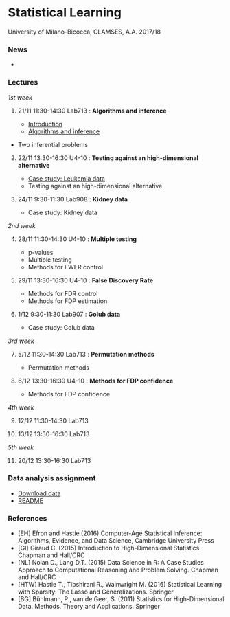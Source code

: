 # Statistical Learning 

University of Milano-Bicocca, CLAMSES, A.A. 2017/18

### News

* 

### Lectures

*1st week*

1. 21/11 11:30-14:30 Lab713 : **Algorithms and inference**

    + [Introduction](https://github.com/aldosolari/SL/blob/master/lectures/0_intro.pdf)
    + [Algorithms and inference](https://github.com/aldosolari/SL/blob/master/lectures/1_ai.pdf)
  + Two inferential problems

2. 22/11 13:30-16:30 U4-10 : **Testing against an high-dimensional alternative**

    + [Case study: Leukemia data](https://github.com/aldosolari/SL/blob/master/lectures/3_leukemia.pdf)
    + Testing against an high-dimensional alternative

3. 24/11 9:30-11:30 Lab908 : **Kidney data**

    + Case study: Kidney data
    
*2nd week*

4. 28/11 11:30-14:30 U4-10 : **Multiple testing**

    + p-values
    + Multiple testing
    + Methods for FWER control

5. 29/11 13:30-16:30 U4-10 : **False Discovery Rate**

    + Methods for FDR control
    + Methods for FDP estimation

6. 1/12 9:30-11:30 Lab907 : **Golub data**

    + Case study: Golub data

*3rd week*

7. 5/12 11:30-14:30 Lab713 : **Permutation methods**

    + Permutation methods

8. 6/12 13:30-16:30 U4-10 : **Methods for FDP confidence**

    + Methods for FDP confidence

*4th week*

9. 12/12 11:30-14:30 Lab713

10. 13/12 13:30-16:30 Lab713

*5th week*

11. 20/12 13:30-16:30 Lab713

### Data analysis assignment

  + [Download data](https://osf.io/47tnc/)
  + [README](https://github.com/aldosolari/SL/tree/master/DAA)


### References

  + [EH] Efron and Hastie (2016) Computer-Age Statistical Inference: Algorithms, Evidence, and Data Science, Cambridge University Press
  + [GI] Giraud C. (2015) Introduction to High-Dimensional Statistics. Chapman and Hall/CRC
  + [NL] Nolan D., Lang D.T. (2015) Data Science in R: A Case Studies Approach to Computational Reasoning and Problem Solving. Chapman and Hall/CRC
  + [HTW] Hastie T., Tibshirani R., Wainwright M. (2016) Statistical Learning with Sparsity: The Lasso and Generalizations. Springer
  + [BG] Bühlmann, P., van de Geer, S. (2011) Statistics for High-Dimensional Data. Methods, Theory and Applications. Springer
